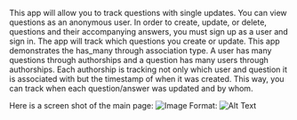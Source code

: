 This app will allow you to track questions with single updates.  You can view questions as an anonymous user.  In order
to create, update, or delete, questions and their accompanying answers, you must sign up as a user and sign in.  The
app will track which questions you create or update.  This app demonstrates the has_many through association type.  A user has many questions through authorships and a question has many users through authorships.  Each authorship is tracking not only which user and question it is associated with but the timestamp of when it was created. This way, you can track when each question/answer was updated and by whom.

Here is a screen shot of the main page:
![Image](https://raw.github.com/ggriffis/question-and_answer/master/app/assets/images/Screen_Shot.png?raw=true)
Format: ![Alt Text](url)
